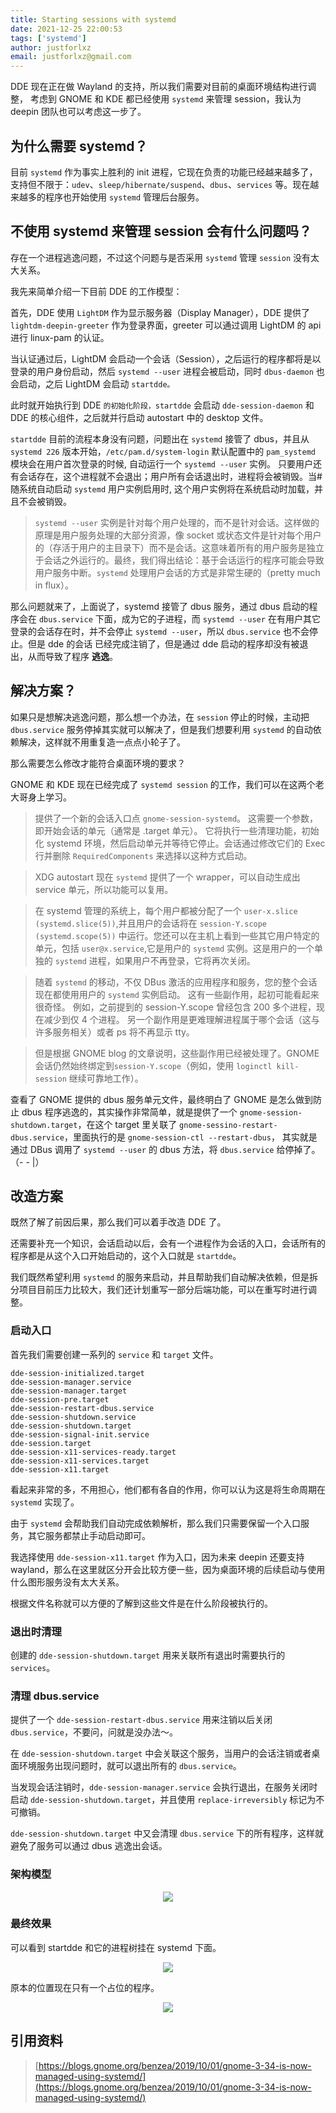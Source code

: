 ```yaml
---
title: Starting sessions with systemd
date: 2021-12-25 22:00:53
tags: ['systemd']
author: justforlxz
email: justforlxz@gmail.com
---
```


DDE 现在正在做 Wayland 的支持，所以我们需要对目前的桌面环境结构进行调整，
考虑到 GNOME 和 KDE 都已经使用 `systemd` 来管理 session，我认为 deepin 团队也可以考虑这一步了。

## 为什么需要 systemd？

目前 `systemd` 作为事实上胜利的 init 进程，它现在负责的功能已经越来越多了，支持但不限于：`udev`、`sleep/hibernate/suspend`、`dbus`、`services` 等。现在越来越多的程序也开始使用 `systemd` 管理后台服务。

## 不使用 systemd 来管理 session 会有什么问题吗？

存在一个进程逃逸问题，不过这个问题与是否采用 `systemd` 管理 `session` 没有太大关系。

我先来简单介绍一下目前 DDE 的工作模型：

首先，DDE 使用 `LightDM` 作为显示服务器（Display Manager），DDE 提供了 `lightdm-deepin-greeter` 作为登录界面，greeter 可以通过调用 LightDM 的 api 进行 linux-pam 的认证。

当认证通过后，LightDM 会启动一个会话（Session），之后运行的程序都将是以登录的用户身份启动，然后 `systemd --user` 进程会被启动，同时 `dbus-daemon` 也会启动，之后 LightDM 会启动 `startdde。`

此时就开始执行到 DDE `的初始化阶段，startdde` 会启动 `dde-session-daemon` 和 DDE 的核心组件，之后就并行启动 autostart 中的 desktop 文件。

`startdde` 目前的流程本身没有问题，问题出在 `systemd` 接管了 dbus，并且从 `systemd 226` 版本开始，`/etc/pam.d/system-login` 默认配置中的 `pam_systemd` 模块会在用户首次登录的时候, 自动运行一个 `systemd --user` 实例。 只要用户还有会话存在，这个进程就不会退出；用户所有会话退出时，进程将会被销毁。当#随系统自动启动 `systemd` 用户实例启用时, 这个用户实例将在系统启动时加载，并且不会被销毁。

> `systemd --user` 实例是针对每个用户处理的，而不是针对会话。这样做的原理是用户服务处理的大部分资源，像 socket 或状态文件是针对每个用户的（存活于用户的主目录下）而不是会话。这意味着所有的用户服务是独立于会话之外运行的。最终，我们得出结论：基于会话运行的程序可能会导致用户服务中断。`systemd` 处理用户会话的方式是非常生硬的（pretty much in flux）。

那么问题就来了，上面说了，systemd 接管了 dbus 服务，通过 dbus 启动的程序会在 `dbus.service` 下面，成为它的子进程，而 `systemd --user` 在有用户其它登录的会话存在时，并不会停止 `systemd --user`，所以 `dbus.service` 也不会停止。但是 dde 的会话
已经完成注销了，但是通过 dde 启动的程序却没有被退出，从而导致了程序 **逃逸**。

## 解决方案？

如果只是想解决逃逸问题，那么想一个办法，在 `session` 停止的时候，主动把 `dbus.service` 服务停掉其实就可以解决了，但是我们想要利用 `systemd` 的自动依赖解决，这样就不用重复造一点点小轮子了。

那么需要怎么修改才能符合桌面环境的要求？

GNOME 和 KDE 现在已经完成了 `systemd session` 的工作，我们可以在这两个老大哥身上学习。

> 提供了一个新的会话入口点 `gnome-session-systemd`。 这需要一个参数，即开始会话的单元（通常是 .target 单元）。 它将执行一些清理功能，初始化 systemd 环境，然后启动单元并等待它停止。会话通过修改它们的 Exec 行并删除 `RequiredComponents` 来选择以这种方式启动。

> XDG autostart 现在 `systemd` 提供了一个 wrapper，可以自动生成出 service 单元，所以功能可以复用。

> 在 systemd 管理的系统上，每个用户都被分配了一个 `user-x.slice (systemd.slice(5))`,并且用户的会话将在 `session-Y.scope (systemd.scope(5))` 中运行。您还可以在主机上看到一些其它用户特定的单元，包括 `user@x.service`,它是用户的 `systemd` 实例。这是用户的一个单独的 `systemd` 进程，如果用户不再登录，它将再次关闭。

> 随着 `systemd` 的移动，不仅 DBus 激活的应用程序和服务，您的整个会话现在都使用用户的 `systemd` 实例启动。 这有一些副作用，起初可能看起来很奇怪。 例如，之前提到的 session-Y.scope 曾经包含 200 多个进程，现在减少到仅 4 个进程。 另一个副作用是更难理解进程属于哪个会话（这与许多服务相关）或者 ps 将不再显示 tty。

> 但是根据 GNOME blog 的文章说明，这些副作用已经被处理了。GNOME会话仍然始终绑定到`session-Y.scope`（例如，使用 `loginctl kill-session` 继续可靠地工作）。

查看了 GNOME 提供的 dbus 服务单元文件，最终明白了 GNOME 是怎么做到防止 dbus 程序逃逸的，其实操作非常简单，就是提供了一个 `gnome-session-shutdown.target`，在这个 target 里关联了 `gnome-sessino-restart-dbus.service`，里面执行的是 `gnome-session-ctl --restart-dbus`，
其实就是通过 DBus 调用了 `systemd --user` 的 dbus 方法，将 `dbus.service` 给停掉了。（- - |）

## 改造方案

既然了解了前因后果，那么我们可以着手改造 DDE 了。

还需要补充一个知识，会话启动以后，会有一个进程作为会话的入口，会话所有的程序都是从这个入口开始启动的，这个入口就是 `startdde`。

我们既然希望利用 `systemd` 的服务来启动，并且帮助我们自动解决依赖，但是拆分项目目前压力比较大，我们还计划重写一部分后端功能，可以在重写时进行调整。

### 启动入口

首先我们需要创建一系列的 `service` 和 `target` 文件。

```
dde-session-initialized.target
dde-session-manager.service
dde-session-manager.target
dde-session-pre.target
dde-session-restart-dbus.service
dde-session-shutdown.service
dde-session-shutdown.target
dde-session-signal-init.service
dde-session.target
dde-session-x11-services-ready.target
dde-session-x11-services.target
dde-session-x11.target
```

看起来非常的多，不用担心，他们都有各自的作用，你可以认为这是将生命周期在 `systemd` 实现了。

由于 `systemd` 会帮助我们自动完成依赖解析，那么我们只需要保留一个入口服务，其它服务都禁止手动启动即可。

我选择使用 `dde-session-x11.target` 作为入口，因为未来 deepin 还要支持 wayland，那么在这里就区分开会比较方便一些，因为桌面环境的后续启动与使用什么图形服务没有太大关系。

根据文件名称就可以方便的了解到这些文件是在什么阶段被执行的。

### 退出时清理

创建的 `dde-session-shutdown.target` 用来关联所有退出时需要执行的 `services`。

### 清理 dbus.service

提供了一个 `dde-session-restart-dbus.service` 用来注销以后关闭 `dbus.service`，不要问，问就是没办法～。

在 `dde-session-shutdown.target` 中会关联这个服务，当用户的会话注销或者桌面环境服务出现问题时，就可以退出所有的 `dbus.service`。

当发现会话注销时，`dde-session-manager.service` 会执行退出，在服务关闭时启动 `dde-session-shutdown.target`，并且使用 `replace-irreversibly` 标记为不可撤销。

`dde-session-shutdown.target` 中又会清理 `dbus.service` 下的所有程序，这样就避免了服务可以通过 dbus 逃逸出会话。

### 架构模型

<center>

![](Starting-sessions-with-systemd/model.svg)

</center>

### 最终效果

可以看到 startdde 和它的进程树挂在 systemd 下面。

<center>

![](Starting-sessions-with-systemd/110276978.jpeg)

</center>

原本的位置现在只有一个占位的程序。

<center>

![](Starting-sessions-with-systemd/3503592248.jpeg)

</center>

## 引用资料

> [https://blogs.gnome.org/benzea/2019/10/01/gnome-3-34-is-now-managed-using-systemd/](https://blogs.gnome.org/benzea/2019/10/01/gnome-3-34-is-now-managed-using-systemd/)
